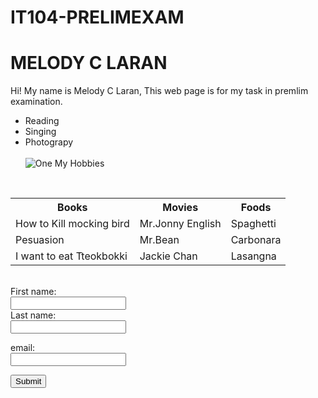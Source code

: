 # IT104-PRELIMEXAM
<!DOCTYPE html>
<html>
<head>
<title>SIMPLE WEB PAGE APP</title>
</head>
<body>
<h1>MELODY C LARAN</h1>
<main>
	<p>
		Hi! My name is Melody C Laran, This web page is for my task in premlim examination.
	</p>
	<ul>
		<li>Reading</li>
		<li>Singing</li>
		<li>Photograpy</li>
		<br>
		<img src="https://www.timeforkids.com/wp-content/uploads/2021/05/210524_CMS_Debate_Hero.jpg?w=1024" alt="One My Hobbies">
     </ul>
     </main>

<table>
  <tr>
    <th>Books</th>
    <th>Movies</th>
    <th>Foods</th>
  </tr>
  <tr>
    <td>How to Kill mocking bird</td>
    <td>Mr.Jonny English</td>
    <td>Spaghetti</td>
  </tr>

  <br>
  <tr>
    <td>Pesuasion</td>
    <td>Mr.Bean</td>
    <td>Carbonara</td>
  </tr>
   <tr>
    <td>I want to eat Tteokbokki</td>
    <td>Jackie Chan</td>
    <td>Lasangna</td>
  </tr>
</table>
<br>
<form>
  <label for="fname">First name:</label><br>
  <input type="text" id="fname" name="fname"><br>
  <label for="lname">Last name:</label><br>
  <input type="text" id="lname" name="lname">
</form>
<form>
  <label for="email">email:</label><br>
  <input type="text" id="email" name="email"><br>
 </form>
 <button type="submit" form="form1" value="Submit">Submit</button>
     
</body>
</html>
